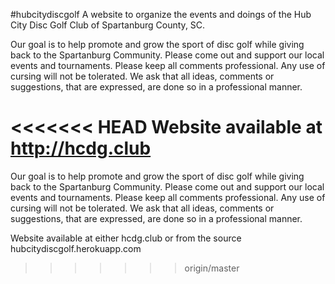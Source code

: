 #hubcitydiscgolf
A website to organize the events and doings of the Hub City Disc Golf Club of Spartanburg County, SC.

Our goal is to help promote and grow the sport of disc golf while giving back to the Spartanburg Community. Please come out and support our local events and tournaments. Please keep all comments professional. Any use of cursing will not be tolerated. We ask that all ideas, comments or suggestions, that are expressed, are done so in a professional manner.

<<<<<<< HEAD
Website available at http://hcdg.club
=======
Our goal is to help promote and grow the sport of disc golf while giving back to the Spartanburg Community. Please come out and support our local events and tournaments. Please keep all comments professional. Any use of cursing will not be tolerated. We ask that all ideas, comments or suggestions, that are expressed, are done so in a professional manner.

Website available at either hcdg.club or from the source hubcitydiscgolf.herokuapp.com
>>>>>>> origin/master
